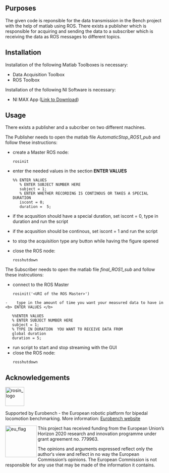 ﻿## Purposes
The given code is reponsible for the data transmission in the Bench project with the help of matlab using ROS. There exists a publisher which is responsible for acquiring and sending the data to a subscriber which is receiving the data as ROS messages to different topics.

## Installation
Installation of the following Matlab Toolboxes is necessary:
-	Data Acquisition Toolbox
-	ROS Toolbox

Installation of the following NI Software is necessary:
-	NI MAX App ([Link to Download])

[Link to Download]: https://www.ni.com/de-de/support/downloads/drivers/download.ni-daqmx.html#288283
## Usage 

There exists a publisher and a subcriber on two different machines. 

The Publisher needs to open the matlab file <i> AutomaticStop_ROS1_pub </i>  and follow these instructions:

-	create a Master ROS node:
	 ```console
	 rosinit
	 ``` 
-	enter the needed values in the section <b> ENTER VALUES </b>
	 ```console
	%% ENTER VALUES
		% ENTER SUBJECT NUMBER HERE
		subject = 1;
		% ENTER WHETHER RECORDING IS CONTINOUS OR TAKES A SPECIAL DURATION
		iscont = 0;
		duration =  5;
	 ``` 

-	 if the acqusition should have a special duration, set iscont = 0, type in duration and run the script
-	 if the acqusition should be continous, set iscont = 1 and run the script
-	 to stop the acquisition type any button while having the figure opened
-	 close the ROS node:
	 ```console
	 rosshutdown
	 ``` 

 The Subscriber needs to open the matlab file <i> final_ROS1_sub</i>  and follow these instrcutions:
-	 connect to the ROS Master  
	 ```console
	 rosinit('<URI of the ROS Master>')
	 ``` 

	-	 type in the amount of time you want your measured data to have in   <b> ENTER VALUES </b>
 ```console
	%%ENTER VALUES
	% ENTER SUBJECT NUMBER HERE
	subject = 1;
	% TYPE IN DURATION  YOU WANT TO RECEIVE DATA FROM
	global duration
	duration = 5; 
 ``` 

	
-	 run script to start and stop streaming with the GUI
-	 close the ROS node:
	 ```console
	 rosshutdown
	 ``` 
## Acknowledgements

<a href="http://eurobench2020.eu">
  <img src="http://eurobench2020.eu/wp-content/uploads/2018/06/cropped-logoweb.png"
       alt="rosin_logo" height="60" >
</a>

Supported by Eurobench - the European robotic platform for bipedal locomotion benchmarking.
More information: [Eurobench website][eurobench_website]

<img src="http://eurobench2020.eu/wp-content/uploads/2018/02/euflag.png"
     alt="eu_flag" width="100" align="left" >

This project has received funding from the European Union’s Horizon 2020
research and innovation programme under grant agreement no. 779963.

The opinions and arguments expressed reflect only the author‘s view and
reflect in no way the European Commission‘s opinions.
The European Commission is not responsible for any use that may be made
of the information it contains.

[eurobench_logo]: http://eurobench2020.eu/wp-content/uploads/2018/06/cropped-logoweb.png
[eurobench_website]: http://eurobench2020.eu "Go to website"


